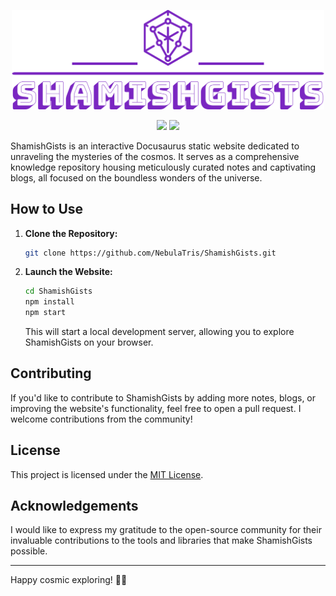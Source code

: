 
<p align="center"><img src="readme_logo.png" width="500"></img></p>

<p align="center">
<img src="https://img.shields.io/badge/Project%20Status-WIP-blue.svg"></img>
<img src="https://img.shields.io/badge/Edit%20Anytime-Yes-brightgreen.svg"></img>
</p>

ShamishGists is an interactive Docusaurus static website dedicated to unraveling the mysteries of the cosmos. It serves as a comprehensive knowledge repository housing meticulously curated notes and captivating blogs, all focused on the boundless wonders of the universe.

## How to Use

1. **Clone the Repository:**

    ```bash
    git clone https://github.com/NebulaTris/ShamishGists.git
    ```

2. **Launch the Website:**

    ```bash
    cd ShamishGists
    npm install
    npm start
    ```

    This will start a local development server, allowing you to explore ShamishGists on your browser.

## Contributing

If you'd like to contribute to ShamishGists by adding more notes, blogs, or improving the website's functionality, feel free to open a pull request. I welcome contributions from the community!

## License

This project is licensed under the [MIT License](LICENSE).

## Acknowledgements

I would like to express my gratitude to the open-source community for their invaluable contributions to the tools and libraries that make ShamishGists possible.

---

Happy cosmic exploring! 🚀🌠

